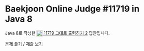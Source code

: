 # Baekjoon Online Judge #11719 in Java 8
Java 8로 작성한 [<img src="https://static.solved.ac/tier_small/3.svg" height="20" align="center">
11719 그대로 출력하기 2](https://www.acmicpc.net/problem/11719) 답안입니다.

[문제 풀기](https://www.acmicpc.net/problem/11719) /
[제출 보기](https://www.acmicpc.net/source/87071533)

